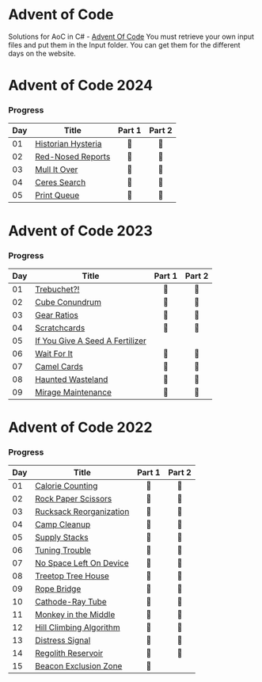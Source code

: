 # Advent of Code
Solutions for AoC in C# - [Advent Of Code](https://adventofcode.com)
You must retrieve your own input files and put them in the Input folder. 
You can get them for the different days on the website.  

# Advent of Code 2024

### Progress

| Day | Title                                      | Part 1 | Part 2 |
|-----|--------------------------------------------|:------:|:------:|
| 01  | [Historian Hysteria](src/AoC.2024/Day1.cs) |   🌟   |   🌟   |
| 02  | [Red-Nosed Reports](src/AoC.2024/Day2.cs)  |   🌟   |   🌟   |
| 03  | [Mull It Over](src/AoC.2024/Day3.cs)       |   🌟   |   🌟   |
| 04  | [Ceres Search](src/AoC.2024/Day4.cs)       |   🌟   |   🌟   |
| 05  | [Print Queue](src/AoC.2024/Day5.cs)       |   🌟   |   🌟   |




# Advent of Code 2023

### Progress

| Day | Title                                                   | Part 1 | Part 2 |
|-----|---------------------------------------------------------|:------:|:------:|
| 01  | [Trebuchet?!](src/AoC.2023/Day1.cs)                     |   🌟   |   🌟   |
| 02  | [Cube Conundrum](src/AoC.2023/Day2.cs)                  |   🌟   |   🌟   |
| 03  | [Gear Ratios](src/AoC.2023/Day3.cs)                     |   🌟   |   🌟   |
| 04  | [Scratchcards](src/AoC.2023/Day4.cs)                    |   🌟   |   🌟   |
| 05  | [If You Give A Seed A Fertilizer](src/AoC.2023/Day5.cs) |        |        |
| 06  | [Wait For It](src/AoC.2023/Day6.cs)                     |   🌟   |   🌟   |
| 07  | [Camel Cards](src/AoC.2023/Day7.cs)                     |   🌟   |   🌟   |
| 08  | [Haunted Wasteland](src/AoC.2023/Day8.cs)               |   🌟   |   🌟   |
| 09  | [Mirage Maintenance](src/AoC.2023/Day9.cs)              |   🌟   |   🌟   |



# Advent of Code 2022

### Progress

| Day | Title                                            | Part 1 | Part 2 |
|-----|--------------------------------------------------|:------:|:------:|
| 01  | [Calorie Counting](src/AoC.2022/Day1.cs)         |   🌟   |   🌟   |
| 02  | [Rock Paper Scissors](src/AoC.2022/Day2.cs)      |   🌟   |   🌟   |
| 03  | [Rucksack Reorganization](src/AoC.2022/Day3.cs)  |   🌟   |   🌟   |
| 04  | [Camp Cleanup](src/AoC.2022/Day4.cs)             |   🌟   |   🌟   |
| 05  | [Supply Stacks](src/AoC.2022/Day5.cs)            |   🌟   |   🌟   |
| 06  | [Tuning Trouble](src/AoC.2022/Day6.cs)           |   🌟   |   🌟   |
| 07  | [No Space Left On Device](src/AoC.2022/Day7.cs)  |   🌟   |   🌟   |
| 08  | [Treetop Tree House](src/AoC.2022/Day8.cs)       |   🌟   |   🌟   |
| 09  | [Rope Bridge](src/AoC.2022/Day9.cs)              |   🌟   |   🌟   |
| 10  | [Cathode-Ray Tube](src/AoC.2022/Day10.cs)        |   🌟   |   🌟   |
| 11  | [Monkey in the Middle](src/AoC.2022/Day11.cs)    |   🌟   |   🌟   |
| 12  | [Hill Climbing Algorithm](src/AoC.2022/Day12.cs) |   🌟   |   🌟   |
| 13  | [Distress Signal](src/AoC.2022/Day13.cs)         |   🌟   |   🌟   |
| 14  | [Regolith Reservoir](src/AoC.2022/Day14.cs)      |   🌟   |   🌟   |
| 15  | [Beacon Exclusion Zone](src/AoC.2022/Day15.cs)   |   🌟   |        |